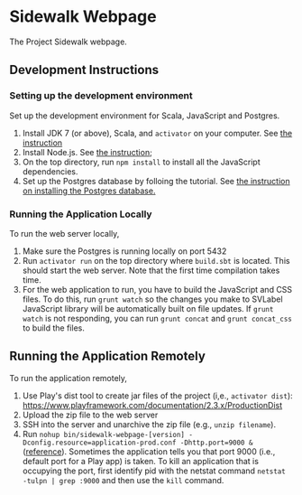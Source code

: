 # Sidewalk Webpage
The Project Sidewalk webpage.

## Development Instructions
### Setting up the development environment
Set up the development environment for Scala, JavaScript and Postgres.

1. Install JDK 7 (or above), Scala, and `activator` on your computer. See [the instruction](https://github.com/ProjectSidewalk/Instructions#java--scala)
2. Install Node.js. See [the instruction](https://github.com/ProjectSidewalk/Instructions#javascript);
3. On the top directory, run `npm install` to install all the JavaScript dependencies.
4. Set up the Postgres database by folloing the tutorial. See [the instruction on installing the Postgres database.](https://github.com/ProjectSidewalk/Instructions#postgresql)

### Running the Application Locally
To run the web server locally,

1. Make sure the Postgres is running locally on port 5432
2. Run `activator run` on the top directory where `build.sbt` is located. This should start the web server. 
Note that the first time compilation takes time.
3. For the web application to run, you have to build the JavaScript and CSS files. 
To do this, run `grunt watch` so the changes you make to SVLabel JavaScript library 
will be automatically built on file updates. If `grunt watch` is not responding,
you can run `grunt concat` and `grunt concat_css` to build the files.

## Running the Application Remotely
To run the application remotely,

1. Use Play's dist tool to create jar files of the project (i,e., `activator dist`): https://www.playframework.com/documentation/2.3.x/ProductionDist
2. Upload the zip file to the web server
3. SSH into the server and unarchive the zip file (e.g., `unzip filename`).
4. Run `nohup bin/sidewalk-webpage-[version] -Dconfig.resource=application-prod.conf -Dhttp.port=9000 &` ([reference](http://alvinalexander.com/scala/play-framework-deploying-application-production-server)). Sometimes the application tells you that port 9000 (i.e., default port for a Play app) is taken. To kill an application that is occupying the port, first identify pid with the netstat command `netstat -tulpn | grep :9000` and then use the `kill` command.
